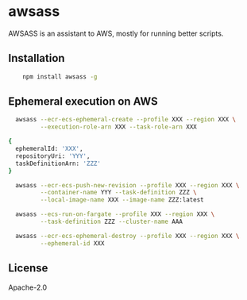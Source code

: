 # awsass

AWSASS is an assistant to AWS, mostly for running better scripts.


## Installation


```bash
	npm install awsass -g
```


## Ephemeral execution on AWS

```bash
  awsass --ecr-ecs-ephemeral-create --profile XXX --region XXX \
         --execution-role-arn XXX --task-role-arn XXX
```

```bash
{
  ephemeralId: 'XXX',
  repositoryUri: 'YYY',
  taskDefinitionArn: 'ZZZ'
}
```

```bash
  awsass --ecr-ecs-push-new-revision --profile XXX --region XXX \
         --container-name YYY --task-definition ZZZ \
         --local-image-name XXX --image-name ZZZ:latest
```

```bash
  awsass --ecs-run-on-fargate --profile XXX --region XXX \
         --task-definition ZZZ --cluster-name AAA
```

```bash
  awsass --ecr-ecs-ephemeral-destroy --profile XXX --region XXX \
         --ephemeral-id XXX
```



## License

Apache-2.0

